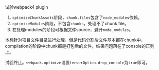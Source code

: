试验webpack4 plugin
1. `optimizeChunkAssets`阶段，`chunk.files`包含了`node_modules`依赖。
2. `optimizeModules`阶段，不包含`chunks`，处理不了chunk file。
3. 在处理modules的阶段可根据文件source，避开`node_modules`。

本想针对项目文件目录进行处理，但是代码分割后文件基本都在chunk中，compilation的阶段中chunk都是打包后的文件，结果问题落在了console的正则上。

试验终止。`webpack.optimize`设置`terserOption.drop_console`为`true`即可。